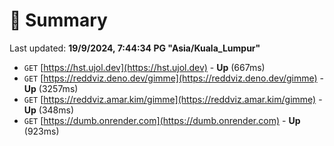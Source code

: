 # 📖 Summary
Last updated: **19/9/2024, 7:44:34 PG "Asia/Kuala_Lumpur"**

- `GET` [https://hst.ujol.dev](https://hst.ujol.dev) - **Up** (667ms)
- `GET` [https://reddviz.deno.dev/gimme](https://reddviz.deno.dev/gimme) - **Up** (3257ms)
- `GET` [https://reddviz.amar.kim/gimme](https://reddviz.amar.kim/gimme) - **Up** (348ms)
- `GET` [https://dumb.onrender.com](https://dumb.onrender.com) - **Up** (923ms)
